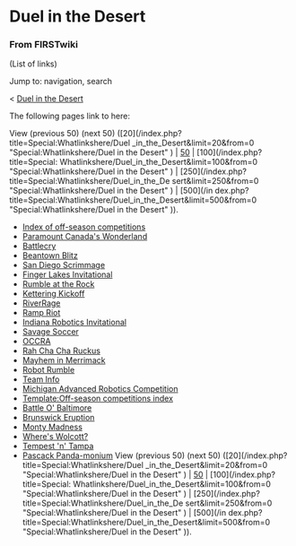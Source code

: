# Duel in the Desert

### From FIRSTwiki

(List of links)

Jump to: navigation, search

&lt; [Duel in the Desert](/index.php?title=Duel_in_the_Desert&redirect=no
"Duel in the Desert" )  

The following pages link to here:

View (previous 50) (next 50) ([20](/index.php?title=Special:Whatlinkshere/Duel
_in_the_Desert&limit=20&from=0 "Special:Whatlinkshere/Duel in the Desert" ) |
[50](/index.php?title=Special:Whatlinkshere/Duel_in_the_Desert&limit=50&from=0
"Special:Whatlinkshere/Duel in the Desert" ) | [100](/index.php?title=Special:
Whatlinkshere/Duel_in_the_Desert&limit=100&from=0 "Special:Whatlinkshere/Duel
in the Desert" ) | [250](/index.php?title=Special:Whatlinkshere/Duel_in_the_De
sert&limit=250&from=0 "Special:Whatlinkshere/Duel in the Desert" ) | [500](/in
dex.php?title=Special:Whatlinkshere/Duel_in_the_Desert&limit=500&from=0
"Special:Whatlinkshere/Duel in the Desert" )).

  * [Index of off-season competitions](/index.php/Index_of_off-season_competitions "Index of off-season competitions" )
  * [Paramount Canada's Wonderland](/index.php/Paramount_Canada%27s_Wonderland "Paramount Canada's Wonderland" )
  * [Battlecry](/index.php/Battlecry "Battlecry" )
  * [Beantown Blitz](/index.php/Beantown_Blitz "Beantown Blitz" )
  * [San Diego Scrimmage](/index.php/San_Diego_Scrimmage "San Diego Scrimmage" )
  * [Finger Lakes Invitational](/index.php/Finger_Lakes_Invitational "Finger Lakes Invitational" )
  * [Rumble at the Rock](/index.php/Rumble_at_the_Rock "Rumble at the Rock" )
  * [Kettering Kickoff](/index.php/Kettering_Kickoff "Kettering Kickoff" )
  * [RiverRage](/index.php/RiverRage "RiverRage" )
  * [Ramp Riot](/index.php/Ramp_Riot "Ramp Riot" )
  * [Indiana Robotics Invitational](/index.php/Indiana_Robotics_Invitational "Indiana Robotics Invitational" )
  * [Savage Soccer](/index.php/Savage_Soccer "Savage Soccer" )
  * [OCCRA](/index.php/OCCRA "OCCRA" )
  * [Rah Cha Cha Ruckus](/index.php/Rah_Cha_Cha_Ruckus "Rah Cha Cha Ruckus" )
  * [Mayhem in Merrimack](/index.php/Mayhem_in_Merrimack "Mayhem in Merrimack" )
  * [Robot Rumble](/index.php/Robot_Rumble "Robot Rumble" )
  * [Team Info](/index.php/Team_Info "Team Info" )
  * [Michigan Advanced Robotics Competition](/index.php/Michigan_Advanced_Robotics_Competition "Michigan Advanced Robotics Competition" )
  * [Template:Off-season competitions index](/index.php/Template:Off-season_competitions_index "Template:Off-season competitions index" )
  * [Battle O' Baltimore](/index.php/Battle_O%27_Baltimore "Battle O' Baltimore" )
  * [Brunswick Eruption](/index.php/Brunswick_Eruption "Brunswick Eruption" )
  * [Monty Madness](/index.php/Monty_Madness "Monty Madness" )
  * [Where's Wolcott?](/index.php/Where%27s_Wolcott%3F "Where's Wolcott?" )
  * [Tempest 'n' Tampa](/index.php/Tempest_%27n%27_Tampa "Tempest 'n' Tampa" )
  * [Pascack Panda-monium](/index.php/Pascack_Panda-monium "Pascack Panda-monium" )
View (previous 50) (next 50) ([20](/index.php?title=Special:Whatlinkshere/Duel
_in_the_Desert&limit=20&from=0 "Special:Whatlinkshere/Duel in the Desert" ) |
[50](/index.php?title=Special:Whatlinkshere/Duel_in_the_Desert&limit=50&from=0
"Special:Whatlinkshere/Duel in the Desert" ) | [100](/index.php?title=Special:
Whatlinkshere/Duel_in_the_Desert&limit=100&from=0 "Special:Whatlinkshere/Duel
in the Desert" ) | [250](/index.php?title=Special:Whatlinkshere/Duel_in_the_De
sert&limit=250&from=0 "Special:Whatlinkshere/Duel in the Desert" ) | [500](/in
dex.php?title=Special:Whatlinkshere/Duel_in_the_Desert&limit=500&from=0
"Special:Whatlinkshere/Duel in the Desert" )).

